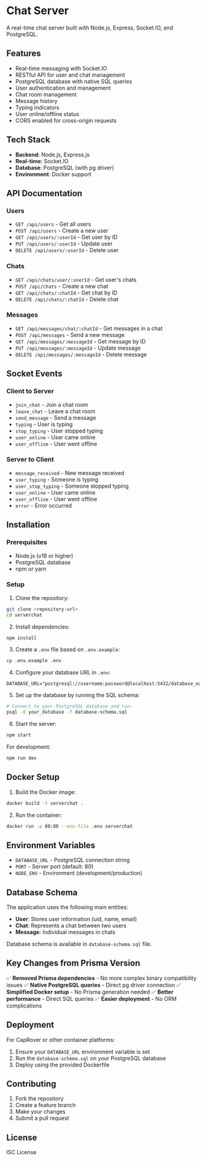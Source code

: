 # Chat Server

A real-time chat server built with Node.js, Express, Socket.IO, and PostgreSQL.

## Features

- Real-time messaging with Socket.IO
- RESTful API for user and chat management
- PostgreSQL database with native SQL queries
- User authentication and management
- Chat room management
- Message history
- Typing indicators
- User online/offline status
- CORS enabled for cross-origin requests

## Tech Stack

- **Backend**: Node.js, Express.js
- **Real-time**: Socket.IO
- **Database**: PostgreSQL (with pg driver)
- **Environment**: Docker support

## API Documentation

### Users
- `GET /api/users` - Get all users
- `POST /api/users` - Create a new user
- `GET /api/users/:userId` - Get user by ID
- `PUT /api/users/:userId` - Update user
- `DELETE /api/users/:userId` - Delete user

### Chats
- `GET /api/chats/user/:userId` - Get user's chats
- `POST /api/chats` - Create a new chat
- `GET /api/chats/:chatId` - Get chat by ID
- `DELETE /api/chats/:chatId` - Delete chat

### Messages
- `GET /api/messages/chat/:chatId` - Get messages in a chat
- `POST /api/messages` - Send a new message
- `GET /api/messages/:messageId` - Get message by ID
- `PUT /api/messages/:messageId` - Update message
- `DELETE /api/messages/:messageId` - Delete message

## Socket Events

### Client to Server
- `join_chat` - Join a chat room
- `leave_chat` - Leave a chat room
- `send_message` - Send a message
- `typing` - User is typing
- `stop_typing` - User stopped typing
- `user_online` - User came online
- `user_offline` - User went offline

### Server to Client
- `message_received` - New message received
- `user_typing` - Someone is typing
- `user_stop_typing` - Someone stopped typing
- `user_online` - User came online
- `user_offline` - User went offline
- `error` - Error occurred

## Installation

### Prerequisites
- Node.js (v18 or higher)
- PostgreSQL database
- npm or yarn

### Setup

1. Clone the repository:
```bash
git clone <repository-url>
cd serverchat
```

2. Install dependencies:
```bash
npm install
```

3. Create a `.env` file based on `.env.example`:
```bash
cp .env.example .env
```

4. Configure your database URL in `.env`:
```env
DATABASE_URL="postgresql://username:password@localhost:5432/database_name"
```

5. Set up the database by running the SQL schema:
```bash
# Connect to your PostgreSQL database and run:
psql -d your_database -f database-schema.sql
```

6. Start the server:
```bash
npm start
```

For development:
```bash
npm run dev
```

## Docker Setup

1. Build the Docker image:
```bash
docker build -t serverchat .
```

2. Run the container:
```bash
docker run -p 80:80 --env-file .env serverchat
```

## Environment Variables

- `DATABASE_URL` - PostgreSQL connection string
- `PORT` - Server port (default: 80)
- `NODE_ENV` - Environment (development/production)

## Database Schema

The application uses the following main entities:

- **User**: Stores user information (uid, name, email)
- **Chat**: Represents a chat between two users
- **Message**: Individual messages in chats

Database schema is available in `database-schema.sql` file.

## Key Changes from Prisma Version

✅ **Removed Prisma dependencies** - No more complex binary compatibility issues
✅ **Native PostgreSQL queries** - Direct pg driver connection
✅ **Simplified Docker setup** - No Prisma generation needed
✅ **Better performance** - Direct SQL queries
✅ **Easier deployment** - No ORM complications

## Deployment

For CapRover or other container platforms:

1. Ensure your `DATABASE_URL` environment variable is set
2. Run the `database-schema.sql` on your PostgreSQL database
3. Deploy using the provided Dockerfile

## Contributing

1. Fork the repository
2. Create a feature branch
3. Make your changes
4. Submit a pull request

## License

ISC License